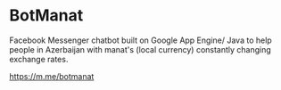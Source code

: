# BotManat

Facebook Messenger chatbot built on Google App Engine/ Java to help people in Azerbaijan with manat's (local currency) constantly changing exchange rates.

https://m.me/botmanat
